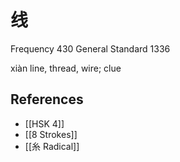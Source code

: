 # 线
Frequency 430
General Standard 1336

xiàn
line, thread, wire; clue

## References
- [[HSK 4]]
- [[8 Strokes]]
- [[糸 Radical]]